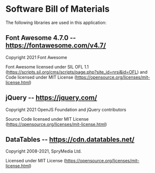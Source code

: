 # Software Bill of Materials
    
The following libraries are used in this application:

## Font Awesome 4.7.0  -- https://fontawesome.com/v4.7/

Copyright 2021 Font Awesome 

Font Awesome licensed under SIL OFL 1.1 (https://scripts.sil.org/cms/scripts/page.php?site_id=nrsi&id=OFL) and Code licensed under MIT License (https://opensource.org/licenses/mit-license.html)

## jQuery  -- https://jquery.com/

Copyright 2021  OpenJS Foundation and jQuery contributors

Source Code licensed under MIT License (https://opensource.org/licenses/mit-license.html)

## DataTables -- https://cdn.datatables.net/

Copyright 2008-2021, SpryMedia Ltd.

Licensed under MIT License (https://opensource.org/licenses/mit-license.html)
